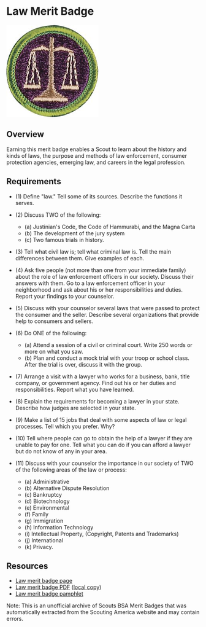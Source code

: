 

# Law Merit Badge

![Law Merit Badge](images/law-merit-badge.jpg)

## Overview



Earning this merit badge enables a Scout to learn about the history and kinds of laws, the purpose and methods of law enforcement, consumer protection agencies, emerging law, and careers in the legal profession.

## Requirements

* (1) Define "law." Tell some of its sources. Describe the functions it serves.
* (2) Discuss TWO of the following:
    * (a) Justinian's Code, the Code of Hammurabi, and the Magna Carta
    * (b) The development of the jury system
    * (c) Two famous trials in history.


* (3) Tell what civil law is; tell what criminal law is. Tell the main  differences between them. Give examples of each.
* (4) Ask five people (not more than one from your immediate  family) about the role of law enforcement officers in our society. Discuss their answers with them. Go to a law enforcement  officer in your neighborhood and ask about his or her responsibilities and duties. Report your findings to your counselor.
* (5) Discuss with your counselor several laws that were passed to protect the consumer and the seller. Describe several organizations that provide help to consumers and sellers.
* (6) Do ONE of the following:
    * (a) Attend a session of a civil or criminal court. Write 250 words or more on what you saw.
    * (b) Plan and conduct a mock trial with your troop or school class. After the trial is over, discuss it with the group.


* (7) Arrange a visit with a lawyer who works for a business, bank, title company, or government agency. Find out his or her duties and responsibilities. Report what you have learned.
* (8) Explain the requirements for becoming a lawyer in your state. Describe how judges are selected in your state.
* (9) Make a list of 15 jobs that deal with some aspects of law or legal processes. Tell which you prefer. Why?
* (10) Tell where people can go to obtain the help of a lawyer if they are unable to pay for one. Tell what you can do if you can afford a lawyer but do not know of any in your area.
* (11) Discuss with your counselor the importance in our society of TWO of the following areas of the law or process:
    * (a) Administrative
    * (b) Alternative Dispute Resolution
    * (c) Bankruptcy
    * (d) Biotechnology
    * (e) Environmental
    * (f) Family
    * (g) Immigration
    * (h) Information Technology
    * (i) Intellectual Property, (Copyright, Patents and Trademarks)
    * (j) International
    * (k) Privacy.




## Resources

- [Law merit badge page](https://www.scouting.org/merit-badges/law/)
- [Law merit badge PDF](https://filestore.scouting.org/filestore/Merit_Badge_ReqandRes/Pamphlets/Law.pdf) ([local copy](files/law-merit-badge.pdf))
- [Law merit badge pamphlet](https://www.scoutshop.org/bsa-law-merit-badge-pamphletboy-scouts-of-america-660409.html)

Note: This is an unofficial archive of Scouts BSA Merit Badges that was automatically extracted from the Scouting America website and may contain errors.